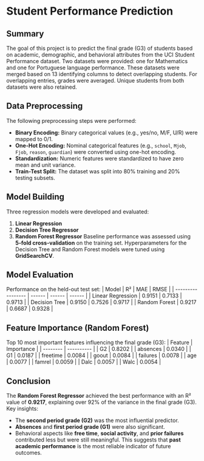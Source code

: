# Student Performance Prediction

## Summary
The goal of this project is to predict the final grade (G3) of students based on academic, demographic, and behavioral attributes from the UCI Student Performance dataset.
Two datasets were provided: one for Mathematics and one for Portuguese language performance. These datasets were merged based on 13 identifying columns to detect overlapping students. For overlapping entries, grades were averaged. Unique students from both datasets were also retained.

## Data Preprocessing
The following preprocessing steps were performed:

* **Binary Encoding:** Binary categorical values (e.g., yes/no, M/F, U/R) were mapped to 0/1.
* **One-Hot Encoding:** Nominal categorical features (e.g., `school`, `Mjob`, `Fjob`, `reason`, `guardian`) were converted using one-hot encoding.
* **Standardization:** Numeric features were standardized to have zero mean and unit variance.
* **Train-Test Split:** The dataset was split into 80% training and 20% testing subsets.
  
## Model Building
Three regression models were developed and evaluated:
1. **Linear Regression**
2. **Decision Tree Regressor**
3. **Random Forest Regressor**
Baseline performance was assessed using **5-fold cross-validation** on the training set. Hyperparameters for the Decision Tree and Random Forest models were tuned using **GridSearchCV**.

## Model Evaluation
Performance on the held-out test set:
| Model             | R²     | MAE    | RMSE   |
| ----------------- | ------ | ------ | ------ |
| Linear Regression | 0.9151 | 0.7133 | 0.9713 |
| Decision Tree     | 0.9150 | 0.7526 | 0.9717 |
| Random Forest     | 0.9217 | 0.6687 | 0.9328 |

## Feature Importance (Random Forest)
Top 10 most important features influencing the final grade (G3):
| Feature  | Importance |
| -------- | ---------- |
| G2       | 0.8202     |
| absences | 0.0340     |
| G1       | 0.0187     |
| freetime | 0.0084     |
| goout    | 0.0084     |
| failures | 0.0078     |
| age      | 0.0077     |
| famrel   | 0.0059     |
| Dalc     | 0.0057     |
| Walc     | 0.0054     |

## Conclusion
The **Random Forest Regressor** achieved the best performance with an R² value of **0.9217**, explaining over 92% of the variance in the final grade (G3).
Key insights:
* The **second period grade (G2)** was the most influential predictor.
* **Absences** and **first period grade (G1)** were also significant.
* Behavioral aspects like **free time**, **social activity**, and **prior failures** contributed less but were still meaningful.
This suggests that **past academic performance** is the most reliable indicator of future outcomes.
